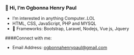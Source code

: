 ### **👋 Hi, I’m Ogbonna Henry Paul**
 
 
- I’m interested in anything Computer..LOL
- HTML, CSS, JavaScript, PHP and MYSQL
- 🌱 Frameworks: Bootstrap, Laravel, Nodejs, Vue js, Jquery


####Connect with me:

* Email Address: ogbonnahenrypaul@gmail.com

